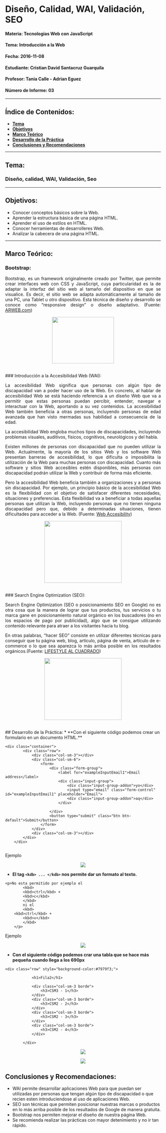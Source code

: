 # Diseño, Calidad, WAI, Validación, SEO

#### Materia: Tecnologías Web con JavaScript
#### Tema: Introducción a la Web
#### Fecha: 2016-11-08
#### Estudiante: Cristian David Santacruz Guarquila
#### Profesor: Tania Calle - Adrian Eguez
#### Número de Informe: 03
---

## Índice de Contenidos:
* <a href="#Tema">**Tema**</a>
* <a href="#Objetivos">**Objetivos**</a>
* <a href="#Marco Teórico">**Marco Teórico**</a>
* <a href="#Desarrollo de la Práctica">**Desarrollo de la Práctica**</a>
* <a href="#Conclusiones y Recomendaciones">**Conclusiones y Recomendaciones**</a>

---
<a name="Tema"></a>
## Tema:
### Diseño, calidad, WAI, Validación, Seo
---

<a name="Objetivos"></a>
## Objetivos:
* Conocer conceptos básicos sobre la Web.
* Aprender la estructura básica de una página HTML.
* Aprender el uso de estilos en HTML.
* Conocer herramientas de desarrolleres Web.
* Analizar la cabecera de una página HTML.

---

<a name="Marco Teórico"></a>
## Marco Teórico:
### Bootstrap:
<p align="justify">
    Bootstrap, es un framework originalmente creado por Twitter, que permite crear interfaces web con CSS y JavaScript, cuya particularidad es la de adaptar la interfaz del sitio web al tamaño del dispositivo en que se visualice. Es decir, el sitio web se adapta automáticamente al tamaño de una PC, una Tablet u otro dispositivo. Esta técnica de diseño y desarrollo se conoce como “responsive design” o diseño adaptativo. (Fuente: <a href="http://www.arweb.com/chucherias/editorial/%C2%BFque-es-bootstrap-y-como-funciona-en-el-diseno-web.htm">ARWEB.com</a>)
</p>

<p align="center">
    <img src="http://michelletorres.mx/wp-content/uploads/2015/02/bootstrap.jpg" width="200" height="150">
</p>

<br>
### Introducción a la Accesibilidad Web (WAI):
<p align="justify">
    La accesibilidad Web significa que personas con algún tipo de discapacidad van a poder hacer uso de la Web. En concreto, al hablar de accesibilidad Web se está haciendo referencia a un diseño Web que va a permitir que estas personas puedan percibir, entender, navegar e interactuar con la Web, aportando a su vez contenidos. La accesibilidad Web también beneficia a otras personas, incluyendo personas de edad avanzada que han visto mermadas sus habilidad a consecuencia de la edad.</p>

<p align="justify">
    La accesibilidad Web engloba muchos tipos de discapacidades, incluyendo problemas visuales, auditivos, físicos, cognitivos, neurológicos y del habla.</p>
<p align="justify">
    Existen millones de personas con discapacidad que no pueden utilizar la Web. Actualmente, la mayoría de los sitios Web y los software Web presentan barreras de accesibilidad, lo que dificulta o imposibilita la utilización de la Web para muchas personas con discapacidad. Cuanto más software y sitios Web accesibles estén disponibles, más personas con discapacidad podrán utilizar la Web y contribuir de forma más eficiente.</p>

<p align="justify">
    Pero la accesibilidad Web beneficia también a organizaciones y a personas sin discapacidad. Por ejemplo, un principio básico de la accesibilidad Web es la flexibilidad con el objetivo de satisfacer diferentes necesidades, situaciones y preferencias. Esta flexibilidad va a beneficiar a todas aquellas personas que utilizan la Web, incluyendo personas que no tienen ninguna discapacidad pero que, debido a determinadas situaciones, tienen dificultades para acceder a la Web. (Fuente: <a href="http://www.w3c.es/Traducciones/es/WAI/intro/accessibility">Web Accesibility</a>)</p>

<p align="center">
    <img src="http://www.misnet.co.uk/images/website-accessibility.jpg" width="250" height="200">
</p>

<br>
### Search Engine Optimization (SEO):
<p align="justify">
    Search Engine Optimization (SEO o posicionamiento SEO en Google) no es otra cosa que la manera de lograr que tus productos, tus servicios o tu marca gane en posicionamiento natural orgánico en los buscadores (no en los espacios de pago por publicidad), algo que se consigue utilizando contenido relevante para atraer a los visitantes hacia tu blog.</p>

<p align="justify">
En otras palabras, “hacer SEO” consiste en utilizar diferentes técnicas para conseguir que tu página web, blog, artículo, página de venta, artículo de e-commerce o lo que sea aparezca lo más arriba posible en los resultados orgánicos.(Fuente: <a href="https://www.lifestylealcuadrado.com/guia-seo-principiantes/">LIFESTYLE AL CUADRADO</a>)</p>

<p align="center">
    <img src="http://blogs.cincodias.com/.a/6a00d8341c760153ef01a73dd3851b970d-pi" width="250" height="200">
</p>

<br>
<a name="Desarrollo de la Práctica"></a>
## Desarrollo de la Práctica:
* **Con el siguiente código podemos crear un formulario en un documento HTML.**

```
<div class="container">
        <div class="row">
            <div class="col-sm-3"></div>
            <div class="col-sm-6">
                <form>
                    <div class="form-group">
                        <label for="exampleInputEmail1">Email address</label>
                        <div class="input-group">
                            <div class="input-group-addon">yo</div>
                            <input type="email" class="form-control" id="exampleInputEmail1" placeholder="Email">
                            <div class="input-group-addon">aq</div>
                        </div>
                        
                    </div>
                    <button type="submit" class="btn btn-default">Submit</button>
                </form>
            </div>
            <div class="col-sm-3"></div>
        </div>
    </div>
    
```

Ejemplo
<p align="center">
    <img src="https://github.com/CristianSantacruz/TecnologiasWeb/blob/boostrap/Informe/Capturas/Forms.png?raw=true">
</p>

* **El tag ```<kdb> ... </kdb>``` nos permite dar un formato al texto.**

```
<p>No esta permitido por ejemplo el
        <kbd>
        <kbd>ctrl</kbd> +
        <kbd>c</kbd>
        </kbd>
        ni el
        <kbd>
    <kbd>ctrl</kbd> +
        <kbd>v</kbd>
        </kbd>
    </p>

```

Ejemplo

<p align="center">
    <img src="https://github.com/CristianSantacruz/TecnologiasWeb/blob/boostrap/Informe/Capturas/Inputs.png?raw=true">
</p>

* **Con el siguiente código podemos crar una tabla que se hace más pequeña cuando llega a los 690px**

```
<div class="row" style="background-color:#7979f3;">

            <h1>Fila2</h1>

            <div class="col-sm-3 borde">
                <h3>CSM3 - 1</h3>
            </div>
            <div class="col-sm-3 borde">
                <h3>CSM2 - 2</h3>
            </div>
            <div class="col-sm-3 borde">
                <h3>CSM2 - 3</h3>
            </div>
            <div class="col-sm-3 borde">
                <h3>CSM2 - 4</h3>
            </div>

        </div>

```

<p align="center">
    <img src="https://github.com/CristianSantacruz/TecnologiasWeb/blob/boostrap/Informe/Capturas/VentGrande.png?raw=true">
</p>

<p align="center">
    <img src="https://github.com/CristianSantacruz/TecnologiasWeb/blob/boostrap/Informe/Capturas/VentanaPeque%C3%B1a.png?raw=true">
</p>

<a name="Conclusiones y Recomendaciones"></a>
## Conclusiones y Recomendaciones:
* WAI permite desarrollar aplicaciones Web para que puedan ser utilizadas por personas que tengan algún tipo de discapacidad o que recien esten introduciendose al uso de aplicaciones Web.
* SEO son técnicas que permiten posicionar nuestras marcas o productos en lo más arriba posible de los resultados de Google de manera gratuita.
* Bootstrap nos permiten mejorar el diseño de nuestra página Web.
* Se recomienda realizar las prácticas con mayor detenimiento y no ir tan rápido.